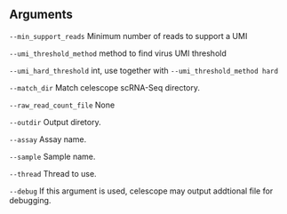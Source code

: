 

## Arguments
`--min_support_reads` Minimum number of reads to support a UMI

`--umi_threshold_method` method to find virus UMI threshold

`--umi_hard_threshold` int, use together with `--umi_threshold_method hard`

`--match_dir` Match celescope scRNA-Seq directory.

`--raw_read_count_file` None

`--outdir` Output diretory.

`--assay` Assay name.

`--sample` Sample name.

`--thread` Thread to use.

`--debug` If this argument is used, celescope may output addtional file for debugging.

